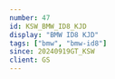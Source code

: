 ```yaml
---
number: 47
id: KSW_BMW_ID8_KJD
display: "BMW ID8 KJD"
tags: ["bmw", "bmw-id8"]
since: 20240919GT_KSW
client: GS
---
```


